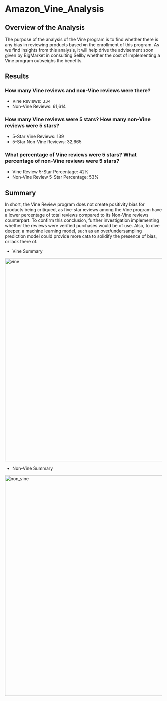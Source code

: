 # Amazon_Vine_Analysis
## Overview of the Analysis
The purpose of the analysis of the Vine program is to find whether there is any bias in reviewing products based on the enrollment of this program. As we find insights from this analysis, it will help drive the advisement soon given by BigMarket in consulting Sellby whether the cost of implementing a Vine program outweighs the benefits.

## Results
### How many Vine reviews and non-Vine reviews were there?
- Vine Reviews: 334
- Non-Vine Reviews: 61,614

### How many Vine reviews were 5 stars? How many non-Vine reviews were 5 stars?
- 5-Star Vine Reviews: 139
- 5-Star Non-Vine Reviews: 32,665

### What percentage of Vine reviews were 5 stars? What percentage of non-Vine reviews were 5 stars?
- Vine Review 5-Star Percentage: 42%
- Non-Vine Review 5-Star Percentage: 53%

## Summary
In short, the Vine Review program does not create positivity bias for products being critiqued, as five-star reviews among the Vine program have a lower percentage of total reviews compared to its Non-Vine reviews counterpart. To confirm this conclusion, further investigation implementing whether the reviews were verified purchases would be of use. Also, to dive deeper, a machine learning model, such as an over/undersampling prediction model could provide more data to solidify the presence of bias, or lack there of.

- Vine Summary
<img width="653" alt="vine" src="https://user-images.githubusercontent.com/85330159/135767624-ad679b41-21a5-461a-a675-6b72d31b1655.png">


- Non-Vine Summary
<img width="709" alt="non_vine" src="https://user-images.githubusercontent.com/85330159/135767627-387a4642-9904-4a49-ad36-3e341f0c2342.png">


